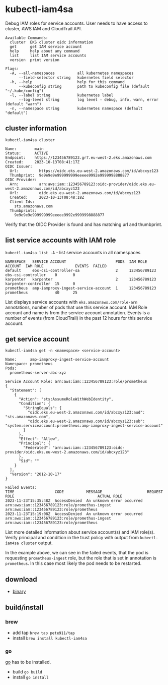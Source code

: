 # kubectl-iam4sa
Debug IAM roles for service accounts. User needs to have access to cluster, AWS IAM and CloudTrail API.

```shell
Available Commands:
  cluster  EKS cluster oidc information
  get      get IAM service account
  help     help about any command
  list     list IAM service accounts
  version  print version

Flags:
  -A, --all-namespaces          all kubernetes namespaces
      --field-selector string   kubernetes field selector
  -h, --help                    help for this command
      --kubeconfig string       path to kubeconfig file (default "~/.kube/config")
  -l, --label string            kubernetes label
      --log-level string        log level - debug, info, warn, error (default "warn")
  -n, --namespace string        kubernetes namespace (default "default")
```

## cluster information

`kubectl-iam4sa cluster`

```
Name:        main
Status:      ACTIVE
Endpoint:    https://123456789123.gr7.eu-west-2.eks.amazonaws.com
Created:     2023-10-13T08:41:17Z
OIDC Issuer:
  Url:         https://oidc.eks.eu-west-2.amazonaws.com/id/abcxyz123
  Thumbprint:  9e9e9e9e999999999eeeee9992e9999998888877
OIDC Provider:
  Arn:         arn:aws:iam::123456789123:oidc-provider/oidc.eks.eu-west-2.amazonaws.com/id/abcxyz123
  Url:         oidc.eks.eu-west-2.amazonaws.com/id/abcxyz123
  Created:     2023-10-13T08:48:18Z
  Client Ids:
    sts.amazonaws.com
  Thumbprints:
    9e9e9e9e999999999eeeee9992e9999998888877
```

Verify that the OIDC Provider is found and has matching url and thumbprint.

## list service accounts with IAM role

`kubectl-iam4sa list -A` - list service accounts in all namespaces
```
NAMESPACE   SERVICE ACCOUNT                      PODS  IAM ROLE ACCOUNT  IAM ROLE              EVENTS  FAILED
default     ebs-csi-controller-sa                2     123456789123      ebs-csi-controller    0       0
karpenter   karpenter                            2     123456789123      karpenter-controller  15      0
prometheus  amp-iamproxy-ingest-service-account  1     123456789123      prometheus            40      25
```
List displays service accounts with `eks.amazonaws.com/role-arn` annotations, number of pods that use this service
account. IAM Role account and name is from the service account annotation. Events is a number of events
(from CloudTrail) in the past 12 hours for this service account.

## get service account

`kubectl-iam4sa get -n <namespace> <service-account>`
```
Name:      amp-iamproxy-ingest-service-account
Namespace: prometheus
Pods:
  prometheus-server-abc-xyz

Service Account Role: arn:aws:iam::123456789123:role/prometheus
{
  "Statement": [
    {
      "Action": "sts:AssumeRoleWithWebIdentity",
      "Condition": {
        "StringEquals": {
          "oidc.eks.eu-west-2.amazonaws.com/id/abcxyz123:aud": "sts.amazonaws.com",
          "oidc.eks.eu-west-2.amazonaws.com/id/abcxyz123:sub": "system:serviceaccount:prometheus:amp-iamproxy-ingest-service-account"
        }
      },
      "Effect": "Allow",
      "Principal": {
        "Federated": "arn:aws:iam::123456789123:oidc-provider/oidc.eks.eu-west-2.amazonaws.com/id/abcxyz123"
      },
      "Sid": ""
    }
  ],
  "Version": "2012-10-17"
}

Failed Events:
TIME                  CODE          MESSAGE                    REQUEST ROLE                                     ACTUAL ROLE
2023-11-23T15:35:48Z  AccessDenied  An unknown error occurred  arn:aws:iam::123456789123:role/promethus-ingest  arn:aws:iam::123456789123:role/prometheus
2023-11-23T15:19:08Z  AccessDenied  An unknown error occurred  arn:aws:iam::123456789123:role/promethus-ingest  arn:aws:iam::123456789123:role/prometheus
```

List more detailed information about service account(s) and IAM role(s). Verify principal and condition in the trust
policy with output from `kubectl-iam4sa cluster` output.

In the example above, we can see in the failed events, that the pod is requesting `prometheus-ingest` role, but the role
that is set in annotation is `prometheus`. In this case most likely the pod needs to be restarted.

## download

- [binary](https://github.com/pete911/kubectl-iam4sa/releases)

## build/install

### brew

- add tap `brew tap pete911/tap`
- install `brew install kubectl-iam4sa`

### go

[go](https://golang.org/dl/) has to be installed.
- build `go build`
- install `go install`

